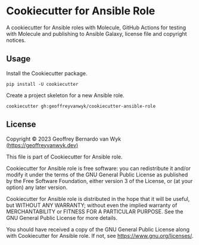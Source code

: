 # Cookiecutter for Ansible Role

A cookiecutter for Ansible roles with Molecule, GitHub Actions for testing with Molecule and publishing to Ansible Galaxy, license file and copyright notices.

## Usage

Install the Cookiecutter package.

```shell
pip install -U cookiecutter
```

Create a project skeleton for a new Ansible role.

```shell
cookiecutter gh:geoffreyvanwyk/cookiecutter-ansible-role
```

## License

Copyright &copy; 2023 Geoffrey Bernardo van Wyk [(https://geoffreyvanwyk.dev)](https://geoffreyvanwyk.dev)

This file is part of Cookiecutter for Ansible role.

Cookiecutter for Ansible role is free software: you can redistribute it and/or modify it under the terms of the GNU General Public License as published by the Free Software Foundation, either version 3 of the License, or (at your option) any later version.

Cookiecutter for Ansible role is distributed in the hope that it will be useful, but WITHOUT ANY WARRANTY; without even the implied warranty of MERCHANTABILITY or FITNESS FOR A PARTICULAR PURPOSE. See the GNU General Public License for more details.

You should have received a copy of the GNU General Public License along with Cookiecutter for Ansible role. If not, see <https://www.gnu.org/licenses/>.

